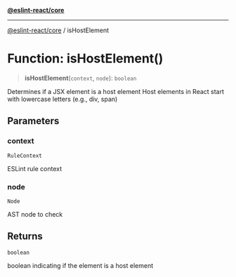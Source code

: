 [**@eslint-react/core**](../README.md)

***

[@eslint-react/core](../README.md) / isHostElement

# Function: isHostElement()

> **isHostElement**(`context`, `node`): `boolean`

Determines if a JSX element is a host element
Host elements in React start with lowercase letters (e.g., div, span)

## Parameters

### context

`RuleContext`

ESLint rule context

### node

`Node`

AST node to check

## Returns

`boolean`

boolean indicating if the element is a host element
